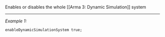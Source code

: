Enables or disables the whole [[Arma 3: Dynamic Simulation]] system


---
*Example 1:*
```sqf
enableDynamicSimulationSystem true;
```